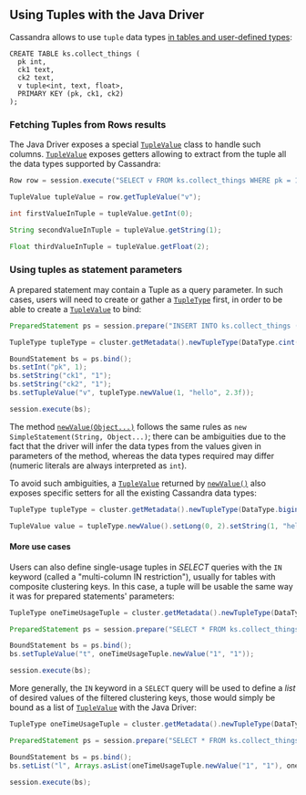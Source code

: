 <!--
Licensed to the Apache Software Foundation (ASF) under one
or more contributor license agreements.  See the NOTICE file
distributed with this work for additional information
regarding copyright ownership.  The ASF licenses this file
to you under the Apache License, Version 2.0 (the
"License"); you may not use this file except in compliance
with the License.  You may obtain a copy of the License at

  http://www.apache.org/licenses/LICENSE-2.0

Unless required by applicable law or agreed to in writing,
software distributed under the License is distributed on an
"AS IS" BASIS, WITHOUT WARRANTIES OR CONDITIONS OF ANY
KIND, either express or implied.  See the License for the
specific language governing permissions and limitations
under the License.
-->

## Using Tuples with the Java Driver

Cassandra allows to use `tuple` data types [in tables and user-defined types](https://docs.datastax.com/en/cql/3.1/cql/cql_reference/tupleType.html):

```
CREATE TABLE ks.collect_things (
  pk int,
  ck1 text,
  ck2 text,
  v tuple<int, text, float>,
  PRIMARY KEY (pk, ck1, ck2)
);
```

### Fetching Tuples from Rows results

The Java Driver exposes a special [`TupleValue`][TupleValue] class to handle such columns. 
[`TupleValue`][TupleValue] exposes getters allowing to extract from the tuple all the data types 
supported by Cassandra:

```java
Row row = session.execute("SELECT v FROM ks.collect_things WHERE pk = 1").one();

TupleValue tupleValue = row.getTupleValue("v");

int firstValueInTuple = tupleValue.getInt(0);

String secondValueInTuple = tupleValue.getString(1);

Float thirdValueInTuple = tupleValue.getFloat(2);
```

### Using tuples as statement parameters

A prepared statement may contain a Tuple as a query parameter. In such cases, users 
will need to create or gather a [`TupleType`][TupleType] first, in order to be able to create a [`TupleValue`][TupleValue] 
to bind:

```java
PreparedStatement ps = session.prepare("INSERT INTO ks.collect_things (pk, ck1, ck2, v) VALUES (:pk, :ck1, :ck2, :v)");

TupleType tupleType = cluster.getMetadata().newTupleType(DataType.cint(), DataType.text(), DataType.cfloat());

BoundStatement bs = ps.bind();
bs.setInt("pk", 1);
bs.setString("ck1", "1");
bs.setString("ck2", "1");
bs.setTupleValue("v", tupleType.newValue(1, "hello", 2.3f));

session.execute(bs);
```

The method [`newValue(Object...)`][newValueVararg] follows the same rules as `new SimpleStatement(String, Object...)`;
there can be ambiguities due to the fact that the driver will infer the data types from the values
given in parameters of the method, whereas the data types required may differ (numeric 
literals are always interpreted as `int`).

To avoid such ambiguities, a [`TupleValue`][TupleValue] returned by [`newValue()`][newValue] also exposes specific 
setters for all the existing Cassandra data types:

```java
TupleType tupleType = cluster.getMetadata().newTupleType(DataType.bigint(), DataType.text(), DataType.cfloat());

TupleValue value = tupleType.newValue().setLong(0, 2).setString(1, "hello").setDouble(2, 2.3f);
```

#### More use cases

Users can also define single-usage tuples in _SELECT_ queries with the `IN` keyword 
(called a "multi-column IN restriction"), usually for tables with composite clustering 
keys. In this case, a tuple will be usable the same way it was for prepared statements' parameters:

```java
TupleType oneTimeUsageTuple = cluster.getMetadata().newTupleType(DataType.text(), DataType.text());

PreparedStatement ps = session.prepare("SELECT * FROM ks.collect_things WHERE pk = 1 and (ck1, ck2) IN (:t)");

BoundStatement bs = ps.bind();
bs.setTupleValue("t", oneTimeUsageTuple.newValue("1", "1"));

session.execute(bs);
```

More generally, the `IN` keyword in a `SELECT` query will be used to define a *list* of 
desired values of the filtered clustering keys, those would simply be bound as a list of 
[`TupleValue`][TupleValue] with the Java Driver:

```java
TupleType oneTimeUsageTuple = cluster.getMetadata().newTupleType(DataType.text(), DataType.text());

PreparedStatement ps = session.prepare("SELECT * FROM ks.collect_things WHERE pk = 1 AND (ck1, ck2) IN :l");

BoundStatement bs = ps.bind();
bs.setList("l", Arrays.asList(oneTimeUsageTuple.newValue("1", "1"), oneTimeUsageTuple.newValue("1", "2"), oneTimeUsageTuple.newValue("2", "1")));

session.execute(bs);
```

[TupleType]: https://docs.datastax.com/en/drivers/java/3.11/com/datastax/driver/core/TupleType.html
[TupleValue]: https://docs.datastax.com/en/drivers/java/3.11/com/datastax/driver/core/TupleValue.html
[newValueVararg]: https://docs.datastax.com/en/drivers/java/3.11/com/datastax/driver/core/TupleType.html#newValue-java.lang.Object...-
[newValue]: https://docs.datastax.com/en/drivers/java/3.11/com/datastax/driver/core/TupleType.html#newValue--
